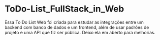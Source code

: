 # ToDo-List_FullStack_in_Web
Essa To Do List Web foi criada para estudar as integrações entre um backend com banco de dados e um frontend, além de usar padrões de projeto e uma API que fiz ser pública. Deixo ela em aberto para melhorias.
